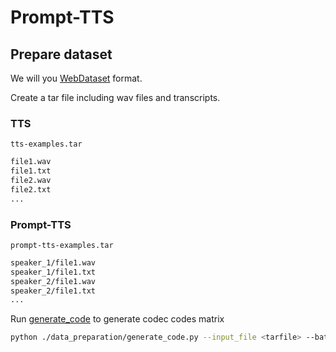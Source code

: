 # Prompt-TTS

## Prepare dataset

We will you [WebDataset](https://github.com/webdataset/webdataset) format.

Create a tar file including wav files and transcripts.

### TTS

`tts-examples.tar`

```bash
file1.wav
file1.txt
file2.wav
file2.txt
...
```

### Prompt-TTS

`prompt-tts-examples.tar`

```bash
speaker_1/file1.wav
speaker_1/file1.txt
speaker_2/file1.wav
speaker_2/file1.txt
...
```

Run [generate_code](./data_preparation/generate_code.py) to generate codec codes matrix

```bash
python ./data_preparation/generate_code.py --input_file <tarfile> --batch_size=16
```

